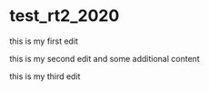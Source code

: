 # test_rt2_2020

this is my first edit

this is my second edit and some additional content

this is my third edit
